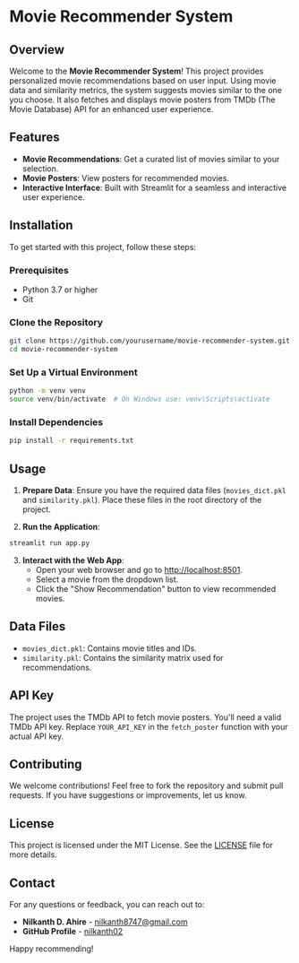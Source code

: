 

# Movie Recommender System

## Overview

Welcome to the **Movie Recommender System**! This project provides personalized movie recommendations based on user input. Using movie data and similarity metrics, the system suggests movies similar to the one you choose. It also fetches and displays movie posters from TMDb (The Movie Database) API for an enhanced user experience.

## Features

- **Movie Recommendations**: Get a curated list of movies similar to your selection.
- **Movie Posters**: View posters for recommended movies.
- **Interactive Interface**: Built with Streamlit for a seamless and interactive user experience.

## Installation

To get started with this project, follow these steps:

### Prerequisites

- Python 3.7 or higher
- Git

### Clone the Repository

```bash
git clone https://github.com/yourusername/movie-recommender-system.git
cd movie-recommender-system
```

### Set Up a Virtual Environment

```bash
python -m venv venv
source venv/bin/activate  # On Windows use: venv\Scripts\activate
```

### Install Dependencies

```bash
pip install -r requirements.txt
```

## Usage

1. **Prepare Data**: Ensure you have the required data files (`movies_dict.pkl` and `similarity.pkl`). Place these files in the root directory of the project.

2. **Run the Application**:

```bash
streamlit run app.py
```

3. **Interact with the Web App**:
   - Open your web browser and go to [http://localhost:8501](http://localhost:8501).
   - Select a movie from the dropdown list.
   - Click the "Show Recommendation" button to view recommended movies.

## Data Files

- `movies_dict.pkl`: Contains movie titles and IDs.
- `similarity.pkl`: Contains the similarity matrix used for recommendations.

## API Key

The project uses the TMDb API to fetch movie posters. You'll need a valid TMDb API key. Replace `YOUR_API_KEY` in the `fetch_poster` function with your actual API key.

## Contributing

We welcome contributions! Feel free to fork the repository and submit pull requests. If you have suggestions or improvements, let us know.

## License

This project is licensed under the MIT License. See the [LICENSE](LICENSE) file for more details.

## Contact

For any questions or feedback, you can reach out to:

- **Nilkanth D. Ahire** - [nilkanth8747@gmail.com](mailto:nilkanth8747@gmail.com)
- **GitHub Profile** - [nilkanth02](https://github.com/nilkanth02)

Happy recommending!


